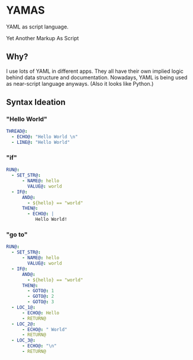 # YAMAS
YAML as script language.

Yet Another Markup As Script

## Why?

I use lots of YAML in different apps. They all have their own implied logic behind data structure and documentation. Nowadays, YAML is being used as near-script language anyways. (Also it looks like Python.)


## Syntax Ideation

### "Hello World"

```yaml
THREAD@:
  - ECHO@: "Hello World \n"
  - LINE@: "Hello World"
```

### "if"

```yaml
RUN@:
  - SET_STR@:
      - NAME@: hello
        VALUE@: world
  - IF@:
      AND@:
        - ${hello} == "world"
      THEN@:
        - ECHO@: |
           Hello World! 
```

### "go to"

```yaml
RUN@:
  - SET_STR@:
      - NAME@: hello
        VALUE@: world
  - IF@:
      AND@:
        - ${hello} == "world"
      THEN@:
        - GOTO@: 1
        - GOTO@: 2
        - GOTO@: 3
  - LOC_1@:
      - ECHO@: Hello
      - RETURN@
  - LOC_2@:
      - ECHO@: " World"
      - RETURN@
  - LOC_3@:
      - ECHO@: "\n"
      - RETURN@

```

